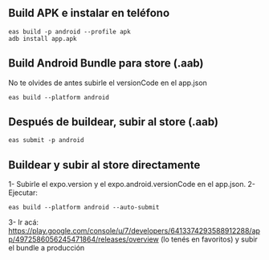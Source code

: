 ## Build APK e instalar en teléfono

    eas build -p android --profile apk
    adb install app.apk

## Build Android Bundle para store (.aab)
No te olvides de antes subirle el versionCode en el app.json

    eas build --platform android

## Después de buildear, subir al store (.aab)

    eas submit -p android

## Buildear y subir al store directamente
1- Subirle el expo.version y el expo.android.versionCode en el app.json.
2- Ejecutar:

    eas build --platform android --auto-submit

3- Ir acá: https://play.google.com/console/u/7/developers/6413374293588912288/app/4972586056245471864/releases/overview
(lo tenés en favoritos) y subir el bundle a producción